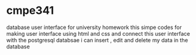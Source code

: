 # cmpe341
database user interface for university homework
this simpe codes for making user interface using html and css 
and connect this user interface with the postgresql databsae 
i can insert , edit and delete my data in the database 
